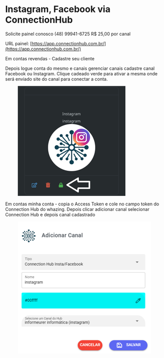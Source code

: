 # Instagram, Facebook via ConnectionHub

Solicite painel conosco (48) 99941-6725 R$ 25,00 por canal

URL painel: [https://app.connectionhub.com.br/](https://app.connectionhub.com.br/)

Em contas revendas - Cadastre seu cliente

Depois logue conta do mesmo e canais gerenciar canais cadastre canal Facebook ou Instagram. Clique cadeado verde para ativar a mesma onde será enviado site do canal para conectar a conta.

<figure><img src="../.gitbook/assets/image (25).png" alt=""><figcaption></figcaption></figure>

Em contas minha conta - copia o Access Token  e cole no campo token do Connection Hub do whazing. Depois clicar adicionar canal selecionar Connection Hub e depois canal cadastrado

<figure><img src="../.gitbook/assets/image (26).png" alt=""><figcaption></figcaption></figure>

